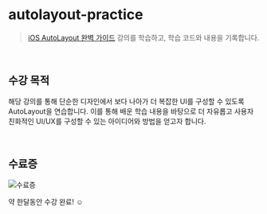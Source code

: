 # autolayout-practice
> [iOS AutoLayout 완벽 가이드](https://www.inflearn.com/course/autolayout/dashboard) 강의를 학습하고, 학습 코드와 내용을 기록합니다.
</br>

## 수강 목적
해당 강의를 통해 단순한 디자인에서 보다 나아가 더 복잡한 UI를 구성할 수 있도록 AutoLayout을 연습합니다. 이를 통해 배운 학습 내용을 바탕으로 더 자유롭고 사용자 친화적인 UI/UX를 구성할 수 있는 아이디어와 방법을 얻고자 합니다.

</br>

## 수료증
![수료증](https://user-images.githubusercontent.com/76806444/233907609-3ee831d5-ca02-4cea-b799-7ddd3ad52de4.jpg)

약 한달동안 수강 완료! ☺️
